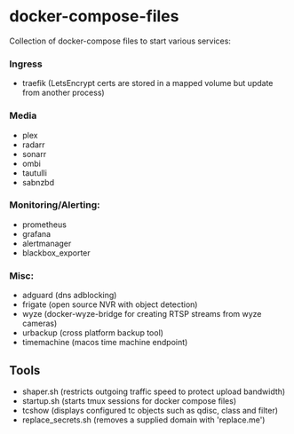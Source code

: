 # docker-compose-files

Collection of docker-compose files to start various services:
### Ingress
- traefik (LetsEncrypt certs are stored in a mapped volume but update from another process)

### Media
- plex
- radarr
- sonarr
- ombi
- tautulli
- sabnzbd

### Monitoring/Alerting:
- prometheus
- grafana
- alertmanager
- blackbox_exporter

### Misc:
- adguard (dns adblocking)
- frigate (open source NVR with object detection)
- wyze (docker-wyze-bridge for creating RTSP streams from wyze cameras)
- urbackup (cross platform backup tool)
- timemachine (macos time machine endpoint)

## Tools
- shaper.sh (restricts outgoing traffic speed to protect upload bandwidth)
- startup.sh (starts tmux sessions for docker compose files)
- tcshow (displays configured tc objects such as qdisc, class and filter)
- replace_secrets.sh (removes a supplied domain with 'replace.me')
